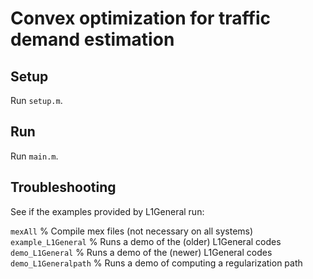 Convex optimization for traffic demand estimation
====================

Setup
-----
Run `setup.m`.

Run
-----
Run `main.m`.

Troubleshooting
--------
See if the examples provided by L1General run:

`mexAll`                % Compile mex files (not necessary on all systems)
`example_L1General`     % Runs a demo of the (older) L1General codes
`demo_L1General`        % Runs a demo of the (newer) L1General codes
`demo_L1Generalpath`    % Runs a demo of computing a regularization path

